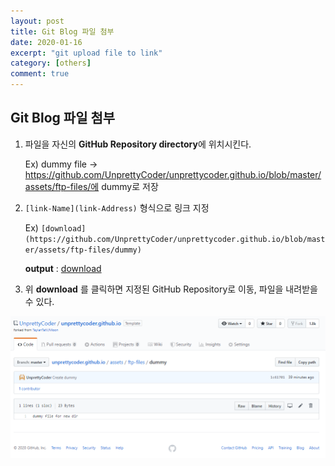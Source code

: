 ```yaml
---
layout: post
title: Git Blog 파일 첨부
date: 2020-01-16
excerpt: "git upload file to link"
category: [others]
comment: true
---
```


## Git Blog 파일 첨부

1. 파일을 자신의 <b>GitHub Repository directory</b>에 위치시킨다.
 
    Ex) dummy file -> https://github.com/UnprettyCoder/unprettycoder.github.io/blob/master/assets/ftp-files/에 dummy로 저장

2. `[link-Name](link-Address)` 형식으로 링크 지정
    
    Ex) `[download](https://github.com/UnprettyCoder/unprettycoder.github.io/blob/master/assets/ftp-files/dummy)`

    **output** : [download](https://github.com/UnprettyCoder/unprettycoder.github.io/blob/master/assets/ftp-files/dummy)

3. 위 <b>download</b> 를 클릭하면 지정된 GitHub Repository로 이동, 파일을 내려받을 수 있다.

![exampleImg](https://github.com/UnprettyCoder/unprettycoder.github.io/blob/master/assets/img/example1.png)
